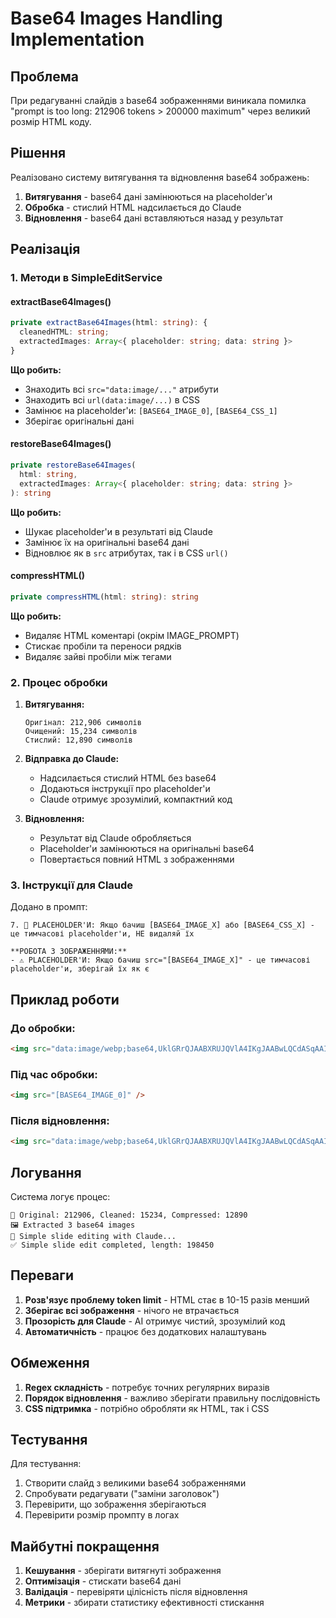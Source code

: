 # Base64 Images Handling Implementation

## Проблема

При редагуванні слайдів з base64 зображеннями виникала помилка "prompt is too long: 212906 tokens > 200000 maximum" через великий розмір HTML коду.

## Рішення

Реалізовано систему витягування та відновлення base64 зображень:

1. **Витягування** - base64 дані замінюються на placeholder'и
2. **Обробка** - стислий HTML надсилається до Claude
3. **Відновлення** - base64 дані вставляються назад у результат

## Реалізація

### 1. Методи в SimpleEditService

#### extractBase64Images()
```typescript
private extractBase64Images(html: string): { 
  cleanedHTML: string; 
  extractedImages: Array<{ placeholder: string; data: string }> 
}
```

**Що робить:**
- Знаходить всі `src="data:image/..."` атрибути
- Знаходить всі `url(data:image/...)` в CSS
- Замінює на placeholder'и: `[BASE64_IMAGE_0]`, `[BASE64_CSS_1]`
- Зберігає оригінальні дані

#### restoreBase64Images()
```typescript
private restoreBase64Images(
  html: string, 
  extractedImages: Array<{ placeholder: string; data: string }>
): string
```

**Що робить:**
- Шукає placeholder'и в результаті від Claude
- Замінює їх на оригінальні base64 дані
- Відновлює як в `src` атрибутах, так і в CSS `url()`

#### compressHTML()
```typescript
private compressHTML(html: string): string
```

**Що робить:**
- Видаляє HTML коментарі (окрім IMAGE_PROMPT)
- Стискає пробіли та переноси рядків
- Видаляє зайві пробіли між тегами

### 2. Процес обробки

1. **Витягування:**
   ```
   Оригінал: 212,906 символів
   Очищений: 15,234 символів
   Стислий: 12,890 символів
   ```

2. **Відправка до Claude:**
   - Надсилається стислий HTML без base64
   - Додаються інструкції про placeholder'и
   - Claude отримує зрозумілий, компактний код

3. **Відновлення:**
   - Результат від Claude обробляється
   - Placeholder'и замінюються на оригінальні base64
   - Повертається повний HTML з зображеннями

### 3. Інструкції для Claude

Додано в промпт:
```
7. 🔄 PLACEHOLDER'И: Якщо бачиш [BASE64_IMAGE_X] або [BASE64_CSS_X] - це тимчасові placeholder'и, НЕ видаляй їх

**РОБОТА З ЗОБРАЖЕННЯМИ:**
- ⚠️ PLACEHOLDER'И: Якщо бачиш src="[BASE64_IMAGE_X]" - це тимчасові placeholder'и, зберігай їх як є
```

## Приклад роботи

### До обробки:
```html
<img src="data:image/webp;base64,UklGRrQJAABXRUJQVlA4IKgJAABwLQCdASqAAIAAPm0wlEckIyIhITEsOIANiWdu4XcNMVF+..." />
```

### Під час обробки:
```html
<img src="[BASE64_IMAGE_0]" />
```

### Після відновлення:
```html
<img src="data:image/webp;base64,UklGRrQJAABXRUJQVlA4IKgJAABwLQCdASqAAIAAPm0wlEckIyIhITEsOIANiWdu4XcNMVF+..." />
```

## Логування

Система логує процес:
```
📏 Original: 212906, Cleaned: 15234, Compressed: 12890
🖼️ Extracted 3 base64 images
🔧 Simple slide editing with Claude...
✅ Simple slide edit completed, length: 198450
```

## Переваги

1. **Розв'язує проблему token limit** - HTML стає в 10-15 разів менший
2. **Зберігає всі зображення** - нічого не втрачається
3. **Прозорість для Claude** - AI отримує чистий, зрозумілий код
4. **Автоматичність** - працює без додаткових налаштувань

## Обмеження

1. **Regex складність** - потребує точних регулярних виразів
2. **Порядок відновлення** - важливо зберігати правильну послідовність
3. **CSS підтримка** - потрібно обробляти як HTML, так і CSS

## Тестування

Для тестування:
1. Створити слайд з великими base64 зображеннями
2. Спробувати редагувати ("заміни заголовок")
3. Перевірити, що зображення зберігаються
4. Перевірити розмір промпту в логах

## Майбутні покращення

1. **Кешування** - зберігати витягнуті зображення
2. **Оптимізація** - стискати base64 дані
3. **Валідація** - перевіряти цілісність після відновлення
4. **Метрики** - збирати статистику ефективності стискання 